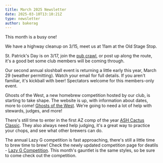 ```yaml
---
title: March 2025 Newsletter
date: 2025-03-10T13:10:21Z
type: newsletter
author: bakerag
---
```


This month is a busy one! 

We have a highway cleanup on 3/15, meet us at 11am at the Old Stage Stop. 

St. Patrick's Day is on 3/17, join the 
[pub crawl](https://prescott-now.com/2024-st-patricks-day-pub-crawl/), or post up along the route,
it's a good bet some club members will be coming through. 

Our second annual sloshball event is returning a little early this year, March
29 (weather permitting). Watch your email for full details. If you aren't familiar, it's
kickball with beer! Spectators welcome for this members-only event. 

Ghosts of the West, a new homebrew competition hosted by our club, is starting to take shape. The
website is up, with information about dates, more to come! [Ghosts of the West](/ghosts-of-the-west).
We're going to need a lot of help with stewards, judges, and more!

There's still time to enter in the first AZ comp of the year [ASH Cactus Classic](https://beerawardsplatform.com/2025-ash-cactus-classic). They also always
need help judging, it's a great way to practice your chops, and see what other brewers can do.
 

The annual Lazy G competition is fast approaching, there's still a little time to brew time to
brew! Check the newly updated competition page for deatils - [Lazy G Competition](/lazy-g-club-only-competition).
This month's gauntlet is the same styles, so be sure to come check out the competition.
